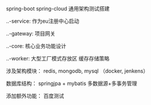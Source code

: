 spring-boot spring-cloud 通用架构测试搭建

..-service:
作为eu注册中心启动

..-gateway:
项目网关

..-core:
核心业务功能设计

..-worker:
大型工厂模式存放区
缓存存储策略

涉及架构模块：
redis, mongodb, mysql （docker, jenkens）

数据库结构：
springjpa + mybatis
多数据源+多事务管理

添加额外功能：
百度测试
